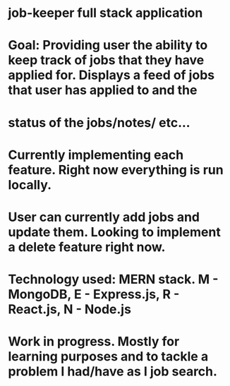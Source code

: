 # job-keeper full stack application

# Goal: Providing user the ability to keep track of jobs that they have applied for. Displays a feed of jobs that user has applied to and the
# status of the jobs/notes/ etc...

# Currently implementing each feature. Right now everything is run locally.
# User can currently add jobs and update them. Looking to implement a delete feature right now.

# Technology used: MERN stack. M - MongoDB, E - Express.js, R - React.js, N - Node.js

# Work in progress. Mostly for learning purposes and to tackle a problem I had/have as I job search.
